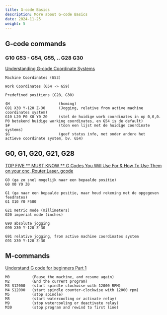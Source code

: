 ```yaml
---
title: G-code Basics
description: More about G-code Basics
date: 2024-11-25
weight: 5
---
```


## G-code commands

### G10 G53 - G54, G55, .. G28 G30

[Understanding G-code Coordinate Systems](https://www.youtube.com/watch?v=fGtbkVJBXyE)

```gcode
Machine Coordinates (G53)

Work Coordinates (G54 -> G59)

Predefined positions (G28, G30)

$H                      (homing)
G91 X30 Y-120 Z-30      (Jogging, relative from active machine coordinates system)
G10 L20 P0 X0 Y0 Z0     (stel de huidige work coordinates in op 0,0,0. P0 betekend huidige working coordinates, en G54 is de default)
$#                      (toon een lijst met de huidige coordinate systems)
$G                      (geef status info, met onder andere het actieve coordinate system, bv. G54)
```

## G0, G1, G20, G21, G28

[TOP FIVE ** MUST KNOW ** G Codes You Will Use For & How To Use Them on your cnc, Router Laser, gcode](https://www.youtube.com/watch?v=e8BoMeNGfas)

```gcode
G0 (ga zo snel mogelijk naar een bepaalde positie)
G0 X0 Y0 Z0

G1 (ga naar een bepaalde positie, maar houd rekening met de opgegeven feedrates)
G1 X10 Y0 F500

G21 metric mode (millimeters)
G20 imperial mode (inches)

G90 absolute jogging
G90 X30 Y-120 Z-30

G91 relative jogging, from active machine coordinates system
G91 X30 Y-120 Z-30
```

## M-commands

[Understand G code for beginners Part 1](https://www.youtube.com/watch?v=bpNNaTUi_7c)

```gcode
M0          (Pause the machine, and resume again)
M2          (End the current program)
M3 S12000   (start spindle clockwise with 12000 RPM)
M4 S12000   (start spindle counter-clockwise with 12000 rpm)
M5          (stop spindle)
M8          (start watercooling or activate relay)
M9          (stop watercooling or deactivate relay)
M30         (stop program and rewind to first line)
```
